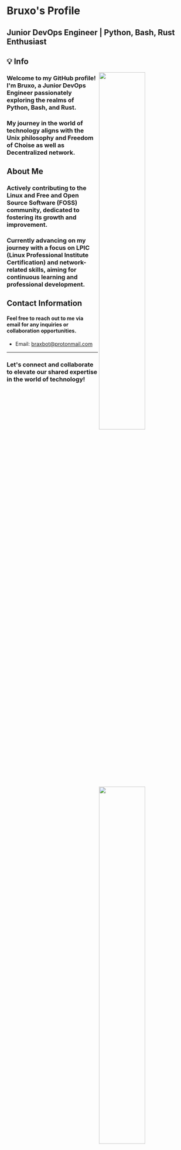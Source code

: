# Bruxo's Profile
## Junior DevOps Engineer | Python, Bash, Rust Enthusiast

## 💡 Info
<a href="https://github.com/agam778">
  <img align="right" width="50%" src="https://github-readme-stats.vercel.app/api?username=voidbruxo&theme=dark&show_icons=true)">
  <img align="right" width="50%" src="https://github-readme-streak-stats.herokuapp.com/?user=voidbruxo&theme=dark">
</a>

### Welcome to my GitHub profile! I'm Bruxo, a Junior DevOps Engineer passionately exploring the realms of Python, Bash, and Rust. 
### My journey in the world of technology aligns with the Unix philosophy and Freedom of Choise as well as Decentralized network.

## About Me
### Actively contributing to the Linux and Free and Open Source Software (FOSS) community, dedicated to fostering its growth and improvement.
### Currently advancing on my journey with a focus on LPIC (Linux Professional Institute Certification) and network-related skills, aiming for continuous learning and professional development.

## Contact Information

#### Feel free to reach out to me via email for any inquiries or collaboration opportunities.

- Email: braxbot@protonmail.com

---------------------------------------------------------------------------------------------------------------------------------------------------------------------------------------------------
### Let's connect and collaborate to elevate our shared expertise in the world of technology!
